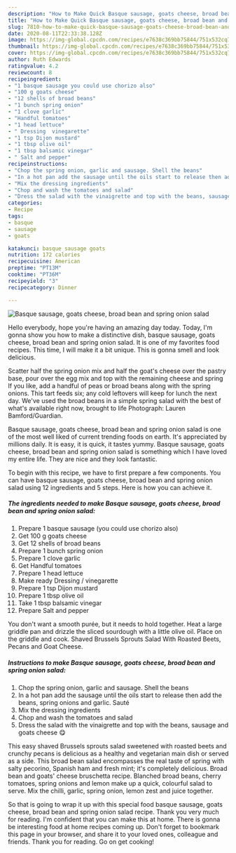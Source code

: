 ```yaml
---
description: "How to Make Quick Basque sausage, goats cheese, broad bean and spring onion salad"
title: "How to Make Quick Basque sausage, goats cheese, broad bean and spring onion salad"
slug: 7810-how-to-make-quick-basque-sausage-goats-cheese-broad-bean-and-spring-onion-salad
date: 2020-08-11T22:33:38.128Z
image: https://img-global.cpcdn.com/recipes/e7638c369bb75844/751x532cq70/basque-sausage-goats-cheese-broad-bean-and-spring-onion-salad-recipe-main-photo.jpg
thumbnail: https://img-global.cpcdn.com/recipes/e7638c369bb75844/751x532cq70/basque-sausage-goats-cheese-broad-bean-and-spring-onion-salad-recipe-main-photo.jpg
cover: https://img-global.cpcdn.com/recipes/e7638c369bb75844/751x532cq70/basque-sausage-goats-cheese-broad-bean-and-spring-onion-salad-recipe-main-photo.jpg
author: Ruth Edwards
ratingvalue: 4.2
reviewcount: 8
recipeingredient:
- "1 basque sausage you could use chorizo also"
- "100 g goats cheese"
- "12 shells of broad beans"
- "1 bunch spring onion"
- "1 clove garlic"
- "Handful tomatoes"
- "1 head lettuce"
- " Dressing  vinegarette"
- "1 tsp Dijon mustard"
- "1 tbsp olive oil"
- "1 tbsp balsamic vinegar"
- " Salt and pepper"
recipeinstructions:
- "Chop the spring onion, garlic and sausage. Shell the beans"
- "In a hot pan add the sausage until the oils start to release then add the beans, spring onions and garlic. Sauté"
- "Mix the dressing ingredients"
- "Chop and wash the tomatoes and salad"
- "Dress the salad with the vinaigrette and top with the beans, sausage and goats cheese 😋"
categories:
- Recipe
tags:
- basque
- sausage
- goats

katakunci: basque sausage goats 
nutrition: 172 calories
recipecuisine: American
preptime: "PT13M"
cooktime: "PT36M"
recipeyield: "3"
recipecategory: Dinner

---
```



![Basque sausage, goats cheese, broad bean and spring onion salad](https://img-global.cpcdn.com/recipes/e7638c369bb75844/751x532cq70/basque-sausage-goats-cheese-broad-bean-and-spring-onion-salad-recipe-main-photo.jpg)

Hello everybody, hope you're having an amazing day today. Today, I'm gonna show you how to make a distinctive dish, basque sausage, goats cheese, broad bean and spring onion salad. It is one of my favorites food recipes. This time, I will make it a bit unique. This is gonna smell and look delicious.

Scatter half the spring onion mix and half the goat&#39;s cheese over the pastry base, pour over the egg mix and top with the remaining cheese and spring If you like, add a handful of peas or broad beans along with the spring onions. This tart feeds six; any cold leftovers will keep for lunch the next day. We&#39;ve used the broad beans in a simple spring salad with the best of what&#39;s available right now, brought to life Photograph: Lauren Bamford/Guardian.

Basque sausage, goats cheese, broad bean and spring onion salad is one of the most well liked of current trending foods on earth. It's appreciated by millions daily. It is easy, it is quick, it tastes yummy. Basque sausage, goats cheese, broad bean and spring onion salad is something which I have loved my entire life. They are nice and they look fantastic.


To begin with this recipe, we have to first prepare a few components. You can have basque sausage, goats cheese, broad bean and spring onion salad using 12 ingredients and 5 steps. Here is how you can achieve it.

<!--inarticleads1-->

##### The ingredients needed to make Basque sausage, goats cheese, broad bean and spring onion salad:

1. Prepare 1 basque sausage (you could use chorizo also)
1. Get 100 g goats cheese
1. Get 12 shells of broad beans
1. Prepare 1 bunch spring onion
1. Prepare 1 clove garlic
1. Get Handful tomatoes
1. Prepare 1 head lettuce
1. Make ready  Dressing / vinegarette
1. Prepare 1 tsp Dijon mustard
1. Prepare 1 tbsp olive oil
1. Take 1 tbsp balsamic vinegar
1. Prepare  Salt and pepper


You don&#39;t want a smooth purée, but it needs to hold together. Heat a large griddle pan and drizzle the sliced sourdough with a little olive oil. Place on the griddle and cook. Shaved Brussels Sprouts Salad With Roasted Beets, Pecans and Goat Cheese. 

<!--inarticleads2-->

##### Instructions to make Basque sausage, goats cheese, broad bean and spring onion salad:

1. Chop the spring onion, garlic and sausage. Shell the beans
1. In a hot pan add the sausage until the oils start to release then add the beans, spring onions and garlic. Sauté
1. Mix the dressing ingredients
1. Chop and wash the tomatoes and salad
1. Dress the salad with the vinaigrette and top with the beans, sausage and goats cheese 😋


This easy shaved Brussels sprouts salad sweetened with roasted beets and crunchy pecans is delicious as a healthy and vegetarian main dish or served as a side. This broad bean salad encompasses the real taste of spring with salty pecorino, Spanish ham and fresh mint; it&#39;s completely delicious. Broad bean and goats&#39; cheese bruschetta recipe. Blanched broad beans, cherry tomatoes, spring onions and lemon make up a quick, colourful salad to serve. Mix the chilli, garlic, spring onion, lemon zest and juice together. 

So that is going to wrap it up with this special food basque sausage, goats cheese, broad bean and spring onion salad recipe. Thank you very much for reading. I'm confident that you can make this at home. There is gonna be interesting food at home recipes coming up. Don't forget to bookmark this page in your browser, and share it to your loved ones, colleague and friends. Thank you for reading. Go on get cooking!
